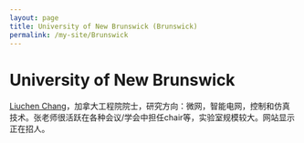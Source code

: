 ```yaml
---
layout: page
title: University of New Brunswick (Brunswick)
permalink: /my-site/Brunswick
---
```

# University of New Brunswick

[Liuchen Chang](https://www.unb.ca/smartgrid/about/)，加拿大工程院院士，研究方向：微网，智能电网，控制和仿真技术。张老师很活跃在各种会议/学会中担任chair等，实验室规模较大。网站显示正在招人。
